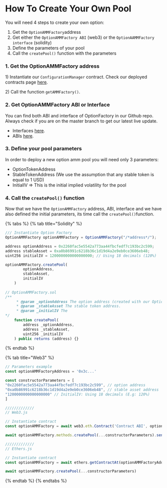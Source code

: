 # How To Create Your Own Pool

You will need 4 steps to create your own option:

1. Get the `OptionAMMFactory`address&#x20;
2. Get either the `OptionAMMFactory ABI` (web3) or the `OptionAAMMFactory interface` (solidity)
3. Define the parameters of your pool
4. Call the `createPool()` function with the parameters

### 1. Get the OptionAMMFactory address

1\) Instantiate our `ConfigurationManager` contract. Check our deployed contracts page [here](../developers/deployed-contracts.md).

2\) Call the function `getAMMFactory()`.

### 2. Get OptionAMMFactory ABI or Interface

You can find both ABI and interface of OptionFactory in our Github repo. Always check if you are on the master branch to get our latest live update.

* Interfaces [here](https://github.com/pods-finance/contracts/tree/master/contracts/interfaces).
* ABIs [here](https://github.com/pods-finance/contracts/tree/master/abi).

### 3. Define your pool parameters

In order to deploy a new option amm pool you will need only 3 parameters:&#x20;

* OptionTokenAddress
* StableTokenAddress (We use the assumption that any stable token is equal to 1 USD)
* InitialIV => This is the initial implied volatility for the pool

### 4. Call the `createPool()` function

Now that we have the `OptionAMMFactory` address, ABI, interface and we have also defined the initial parameters, its time call the `createPool()`function.

{% tabs %}
{% tab title="Solidity" %}
```javascript
/// Instantiate Option Factory
OptionAMMFactory optionAMMFactory = OptionAMMFactory("/*address*/");

address optionAddress = 0x2260fac5e5542a773aa44fbcfedf7c193bc2c599;
address stableAsset = 0xa0b86991c6218b36c1d19d4a2e9eb0ce3606eb48; 
uint256 initialIV = 1200000000000000000; // Using 18 decimals (120%)

optionAMMFactory.createPool(
        optionAddress,
        stableAsset,
        initialIV
    )
    
// OptionAMMFactory.sol
/**
     * @param _optionAddress The option address (created with our OptionFactory).
     * @param _stableAsset The stable token address. 
     * @param _initialIV The 
*/
    function createPool(
        address _optionAddress,
        address _stableAsset,
        uint256 _initialIV
    ) public returns (address) {}
```
{% endtab %}

{% tab title="Web3" %}
```javascript
// Parameters example
const optionAMMFactoryAddress = '0x3c...'

const constructorParameters = [
"0x2260fac5e5542a773aa44fbcfedf7c193bc2c599", // option address
"0xa0b86991c6218b36c1d19d4a2e9eb0ce3606eb48", // stable asset address
"1200000000000000000" // InitialIV: Using 18 decimals (E.g: 120%)
]

/////////////
// Web3.js

// Instantiate contract
const optionAMMFactory = await web3.eth.Contract('Contract ABI', optionAMMFactoryAddress)

await optionAMMFactory.methods.createPool(...constructorParameters).send({})

/////////////
// Ethers.js

// Instantiate contract
const optionAMMFactory = await ethers.getContractAt(optionAMMFactoryAddress, 'Contract ABI')

await optionAMMFactory.createPool(...constructorParameters)
```
{% endtab %}
{% endtabs %}

###
